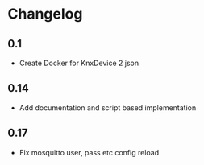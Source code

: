 # Changelog

## 0.1

- Create Docker for KnxDevice 2 json

## 0.14

- Add documentation and script based implementation

## 0.17

- Fix mosquitto user, pass etc config reload
